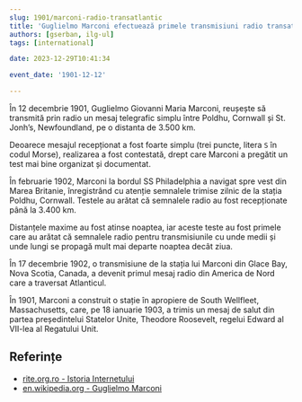 ```yaml
---
slug: 1901/marconi-radio-transatlantic
title: 'Guglielmo Marconi efectuează primele transmisiuni radio transatlantice'
authors: [gserban, ilg-ul]
tags: [international]

date: 2023-12-29T10:41:34

event_date: '1901-12-12'

---
```


În 12 decembrie 1901, Guglielmo Giovanni Maria Marconi, reușește să
transmită prin radio un mesaj telegrafic simplu între Poldhu, Cornwall și
St. Jonh’s, Newfoundland, pe o distanta de 3.500 km.

<!-- truncate -->

Deoarece mesajul recepționat a fost foarte simplu (trei puncte, litera
`S` în codul Morse), realizarea a fost contestată, drept care Marconi
a pregătit un test mai bine organizat și documentat.

În februarie 1902, Marconi la bordul SS Philadelphia
a navigat spre vest din Marea Britanie,
înregistrând cu atenție semnalele trimise zilnic de
la stația Poldhu, Cornwall.
Testele au arătat că semnalele radio au fost recepționate
până la 3.400 km.

Distanțele maxime au fost atinse noaptea, iar aceste teste au fost
primele care au arătat că semnalele radio pentru transmisiunile cu
unde medii și unde lungi se propagă mult mai departe noaptea decât ziua.

În 17 decembrie 1902, o transmisiune de la stația lui Marconi din Glace Bay,
Nova Scotia, Canada, a devenit primul mesaj radio din America de Nord
care a traversat Atlanticul.

În 1901, Marconi a construit o stație în apropiere de South Wellfleet,
Massachusetts, care, pe 18 ianuarie 1903, a trimis un mesaj de salut din
partea președintelui Statelor Unite, Theodore Roosevelt, regelui Edward
al VII-lea al Regatului Unit.

## Referințe

- [rite.org.ro - Istoria Internetului](https://rite.org.ro/istoria-internetului/)
- [en.wikipedia.org - Guglielmo Marconi](https://en.wikipedia.org/wiki/Guglielmo_Marconi)
